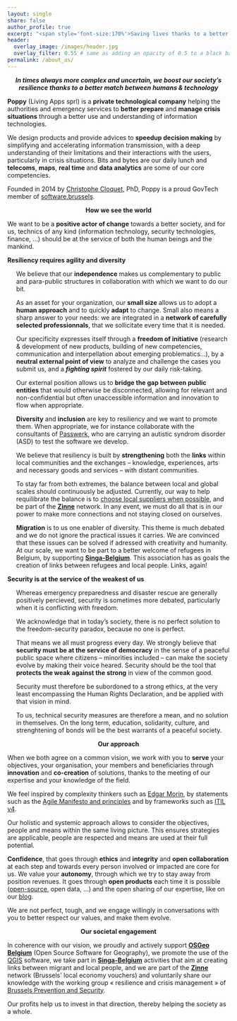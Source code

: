 ```yaml
---
layout: single
share: false
author_profile: true
excerpt: "<span style='font-size:170%'>Saving lives thanks to a better match<br>between humans and technology<br><br></span>"
header:
  overlay_image: /images/header.jpg
  overlay_filter: 0.55 # same as adding an opacity of 0.5 to a black background
permalink: /about_us/
---
```


<p><center><strong><i>In times always more complex and uncertain, we boost our society’s resilience thanks to a better match between humans & technology</i></strong></center></p>

<p ><strong>Poppy</strong> (Living Apps sprl) is a <strong>private technological company</strong> helping the authorities and emergency services to <strong>better prepare</strong> and <strong>manage crisis situations</strong> through a better use and understanding of information technologies.</p>
<p >We design products and provide advices to <strong>speedup decision making</strong> by simplifying and accelerating information transmission, with a deep understanding of their limitations and their interactions with the users, particularly in crisis situations. Bits and bytes are our daily lunch and <strong>telecoms</strong>, <strong>maps</strong>, <strong>real time</strong> and <strong>data analytics</strong> are some of our core competencies.</p>
<p >Founded in 2014 by <a href="https://www.linkedin.com/in/ccloquet/">Christophe Cloquet</a>, PhD, Poppy is a proud GovTech member of <a href="https://software.brussels">software.brussels</a>.</p>

<p><center><strong>How we see the world</strong></center></p>

<p>We want to be a <strong>positive actor of change</strong> towards a better society, and for us, technics of any kind (information technology, security technologies, finance, …) should be at the service of both the human beings and the mankind.</p>

<strong>Resiliency requires agility and diversity</strong><br>

<div style="margin-left: 20px">
<p >We believe that our <strong>independence</strong> makes us complementary to public and para-public structures in collaboration with which we want to do our bit.</p>

<p >As an asset for your organization, our <strong>small size</strong> allows us to adopt a <strong>human approach</strong> and to quickly <strong>adapt</strong> to change. Small also means a sharp answer to your needs: we are integrated in a <strong>network of carefully selected professionnals</strong>, that we sollicitate every time that it is needed.</p>

<p >Our specificity expresses itself through a <strong>freedom of initiative</strong> (research &amp;  development of new products, building of new competencies, communication and interpellation about emerging problematics…), by a <strong>neutral external point of view</strong> to analyze and challenge the cases you submit us, and a <strong><em>fighting spirit</em></strong> fostered by our daily risk-taking.</p>

<p >Our external position allows us to <strong>bridge the gap between public entities</strong> that would otherwise be disconnected, allowing for relevant and non-confidential but often unaccessible information and innovation to flow when appropriate.</p>

<p ><strong>Diversity</strong> and <strong>inclusion</strong> are key to resiliency and we want to promote them. When appropriate, we for instance collaborate with the consultants of <a href='https://passwerk.be'>Passwerk</a>, who are carrying an autistic syndrom disorder (ASD) to test the software we develop.</p>

<p >We believe that resiliency is built by <strong>strengthening</strong> both the <strong>links</strong> within local communities and the exchanges – knowledge, experiences, arts and necessary goods and services – with distant communities.</p>

<p >To stay far from both extremes, the balance between local and global scales should continuously be adjusted. Currently, our way to help requilibrate the balance is to <a href="https://blog.my-poppy.eu/fournisseurs2019/">choose local suppliers when possible</a>, and be part of the <strong><a href="https://blog.my-poppy.eu/zinne/">Zinne</a></strong> network. In any event, we must do all that is in our power to make more connections and not staying closed on ourselves.</p>

<p ><strong>Migration</strong> is to us one enabler of diversity. This theme is much debated and we do not ignore the practical issues it carries. We are convinced that these issues can be solved if adressed with creativity and humanity. At our scale, we want to be part to a better welcome of refugees in Belgium, by supporting <strong><a href="https://www.singa-belgium.org/">Singa-Belgium</a></strong>. This association has as goals the creation of links between refugees and local people. Links, again!</p>
</div>

<strong>Security is at the service of the weakest of us</strong>
<div style="margin-left: 20px">
<p >Whereas emergency preparedness and disaster rescue are generally positively percieved, security is sometimes more debated, particularly when it is conflicting with freedom.</p>

<p >We acknowledge that in today’s society, there is no perfect solution to the freedom-security paradox, because no one is perfect.</p>

<p >That means we all must progress every day. We strongly believe that <strong>security must be at the service of democracy</strong> in the sense of a peaceful public space where citizens – minorities included – can make the society evolve by making their voice heared. Security should be the tool that <strong>protects the weak against the strong</strong> in view of the common good.</p>

<p >Security must therefore be subordoned to a strong ethics, at the very least encompassing the Human Rights Declaration, and be applied with that vision in mind.</p>

<p >To us, technical security measures are therefore a mean, and no solution in themselves. On the long term, education, solidarity, culture, and strenghtening of bonds will be the best warrants of a peaceful society.</p>
</div>

<p><center><strong>Our approach</strong></center></p>

<p >When we both agree on a common vision, we work with you to <strong>serve</strong> your objectives, your organisation, your members and beneficiaries through <strong>innovation</strong> and <strong>co-creation</strong> of solutions, thanks to the meeting of our expertise and your knowledge of the field.</p>

<p >We feel inspired by complexity thinkers such as <a href="http://chaire-edgar-morin-complexite.essec.edu/">Edgar Morin</a>, by statements such as the <a href="https://agilemanifesto.org/">Agile Manifesto and principles</a> and by frameworks such as <a href="https://www.sysaid.com/blog/entry/the-7-guiding-principles-of-itil-4-practical-advice-to-help-you-make-decisions">ITIL v4</a>.</p>

<p >Our holistic and systemic approach allows to consider the objectives, people and means within the same living picture. This ensures strategies are applicable, people are respected and means are used at their full potential.</p>

<p ><strong>Confidence</strong>, that goes through <strong>ethics</strong> and <strong>integrity</strong> and <strong>open collaboration</strong> at each step and towards every person involved or impacted are core for us. We value your <strong>autonomy</strong>, through which we try to stay away from position revenues. It goes through <strong>open products</strong> each time it is possible (<a href="https://blog.my-poppy.eu/open_source/">open-source</a>, open data, …) and the open sharing of our expertise, like on our <a href='https://blog.my-poppy.eu'>blog</a>. </p>

<p >We are not perfect, tough, and we engage willingly in conversations with you to better respect our values, and make them evolve.</p>

<p><center><strong>Our societal engagement</strong></center></p>

<p >In coherence with our vision, we proudly and actively support <a href="http://foss4g.be"><strong>OSGeo Belgium</strong></a> (Open Source Software for Geography), we promote the use of the <a href='https://www.qgis.org'>QGIS</a> software, we take part in <a href="https://www.singa-belgium.org/"><strong>Singa-Belgium</strong></a> activities that aim at creating links between migrant and local people, and we are part of the <a href="https://www.zinne.brussels/"><strong>Zinne</strong></a> network (Brussels' local economy vouchers) and voluntarily share our knowledge with the working group « resilience and crisis management » of <a href='https://bps-bpv.brussels/'>Brussels Prevention and Security</a>.</p>
<p >Our profits help us to invest in that direction, thereby helping the society as a whole.</p>

